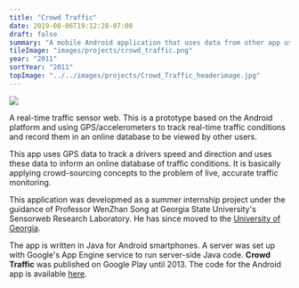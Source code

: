 ```yaml
---
title: "Crowd Traffic"
date: 2019-08-06T19:12:28-07:00
draft: false
summary: "A mobile Android application that uses data from other app users to build a live map of traffic. Built during an internship at GSU's Sensorweb Research Laboratory."
tileImage: "images/projects/crowd_traffic.png"
year: "2011"
sortYear: "2011"
topImage: "../../images/projects/Crowd_Traffic_headerimage.jpg"
---
```


![](../../images/projects/CrowdTrafficScreenshots.jpg)

A real-time traffic sensor web. This is a prototype based on the Android platform and using GPS/accelerometers to track real-time traffic conditions and record them in an online database to be viewed by other users.

This app uses GPS data to track a drivers speed and direction and uses these data to inform an online database of traffic conditions. It is basically applying crowd-sourcing concepts to the problem of live, accurate traffic monitoring.

This application was developmed as a summer internship project under the guidance of Professor WenZhan Song at Georgia State University's Sensorweb Research Laboratory. He has since moved to the [University of Georgia](http://sensorweb.engr.uga.edu/index.php/song/).

The app is written in Java for Android smartphones. A server was set up with Google's App Engine service to run server-side Java code. __Crowd Traffic__ was published on Google Play until 2013. The code for the Android app is available [here](../../projectfiles/CrowdTraffic_%20v2.zip).

